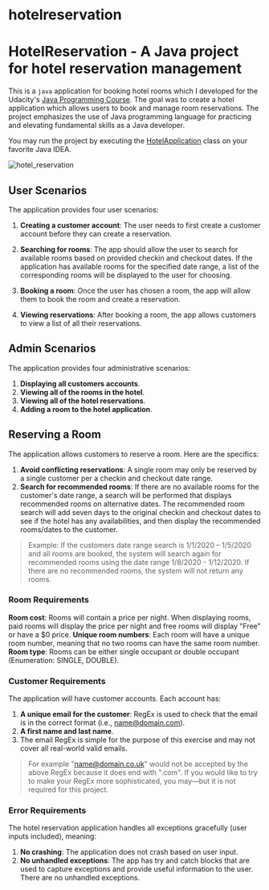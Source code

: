 # hotelreservation
# HotelReservation - A Java project for hotel reservation management

This is a `java` application for booking hotel rooms which I developed for the Udacity's [Java Programming Course](https://www.udacity.com/course/java-programming-nanodegree--nd079).
The goal was to create a hotel application which allows users to book and manage room reservations.
The project emphasizes the use of Java programming language for practicing and elevating fundamental skills as a Java developer.

You may run the project by executing the [HotelApplication](https://github.com/zeevolution/hotel-reservation/blob/master/src/HotelApplication.java) class
on your favorite Java IDEA.

![hotel_reservation](https://user-images.githubusercontent.com/15267154/108933613-3718ac80-762a-11eb-97eb-69d3739d6413.gif)

## User Scenarios
The application provides four user scenarios:

1. <b>Creating a customer account</b>: The user needs to first create a customer account before they can create a reservation.

2. <b>Searching for rooms</b>: The app should allow the user to search for available rooms based on provided checkin and checkout dates. If the application has available rooms for the specified date range, a list of the corresponding rooms will be displayed to the user for choosing.

3. <b>Booking a room</b>: Once the user has chosen a room, the app will allow them to book the room and create a reservation.

4. <b>Viewing reservations</b>: After booking a room, the app allows customers to view a list of all their reservations.

## Admin Scenarios
The application provides four administrative scenarios:

1. <b>Displaying all customers accounts</b>.
2. <b>Viewing all of the rooms in the hotel</b>.
3. <b>Viewing all of the hotel reservations</b>.
4. <b>Adding a room to the hotel application</b>.

## Reserving a Room
The application allows customers to reserve a room. Here are the specifics:

1. <b>Avoid conflicting reservations</b>: A single room may only be reserved by a single customer per a checkin and checkout date range.
2. <b>Search for recommended rooms</b>: If there are no available rooms for the customer's date range, a search will be performed that displays recommended rooms on alternative dates. The recommended room search will add seven days to the original checkin and checkout dates to see if the hotel has any availabilities, and then display the recommended rooms/dates to the customer.
> Example: If the customers date range search is 1/1/2020 – 1/5/2020 and all rooms are booked, the system will search again for recommended rooms using the date range 1/8/2020 - 1/12/2020. If there are no recommended rooms, the system will not return any rooms.

### Room Requirements
<b>Room cost</b>: Rooms will contain a price per night. When displaying rooms, paid rooms will display the price per night and free rooms will display "Free" or have a $0 price.
<b>Unique room numbers</b>: Each room will have a unique room number, meaning that no two rooms can have the same room number.
<b>Room type</b>: Rooms can be either single occupant or double occupant (Enumeration: SINGLE, DOUBLE).

### Customer Requirements
The application will have customer accounts. Each account has:

1. <b>A unique email for the customer</b>: RegEx is used to check that the email is in the correct format (i.e., name@domain.com).
2. <b>A first name and last name</b>.
3. The email RegEx is simple for the purpose of this exercise and may not cover all real-world valid emails. 
> For example "name@domain.co.uk" would not be accepted by the above RegEx because it does end with ".com". If you would like to try to make your RegEx more sophisticated, you may—but it is not required for this project.

### Error Requirements
The hotel reservation application handles all exceptions gracefully (user inputs included), meaning:

1. <b>No crashing</b>: The application does not crash based on user input.
2. <b>No unhandled exceptions</b>: The app has try and catch blocks that are used to capture exceptions and provide useful information to the user. There are no unhandled exceptions.
